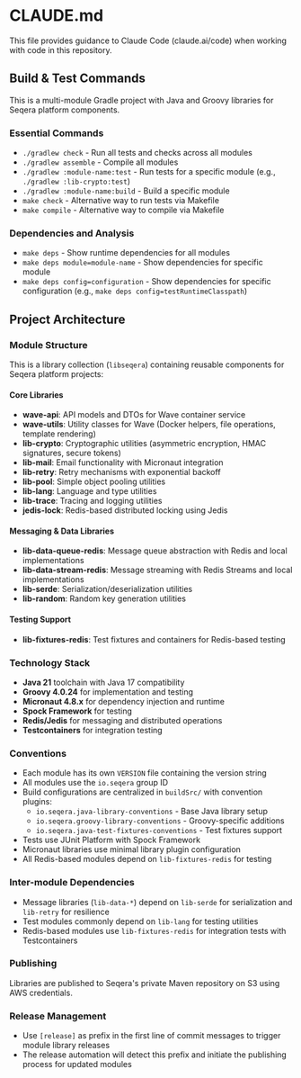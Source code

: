 # CLAUDE.md

This file provides guidance to Claude Code (claude.ai/code) when working with code in this repository.

## Build & Test Commands

This is a multi-module Gradle project with Java and Groovy libraries for Seqera platform components.

### Essential Commands
- `./gradlew check` - Run all tests and checks across all modules
- `./gradlew assemble` - Compile all modules
- `./gradlew :module-name:test` - Run tests for a specific module (e.g., `./gradlew :lib-crypto:test`)
- `./gradlew :module-name:build` - Build a specific module
- `make check` - Alternative way to run tests via Makefile
- `make compile` - Alternative way to compile via Makefile

### Dependencies and Analysis
- `make deps` - Show runtime dependencies for all modules
- `make deps module=module-name` - Show dependencies for specific module
- `make deps config=configuration` - Show dependencies for specific configuration (e.g., `make deps config=testRuntimeClasspath`)

## Project Architecture

### Module Structure
This is a library collection (`libseqera`) containing reusable components for Seqera platform projects:

#### Core Libraries
- **wave-api**: API models and DTOs for Wave container service
- **wave-utils**: Utility classes for Wave (Docker helpers, file operations, template rendering)
- **lib-crypto**: Cryptographic utilities (asymmetric encryption, HMAC signatures, secure tokens)
- **lib-mail**: Email functionality with Micronaut integration
- **lib-retry**: Retry mechanisms with exponential backoff
- **lib-pool**: Simple object pooling utilities
- **lib-lang**: Language and type utilities
- **lib-trace**: Tracing and logging utilities
- **jedis-lock**: Redis-based distributed locking using Jedis

#### Messaging & Data Libraries
- **lib-data-queue-redis**: Message queue abstraction with Redis and local implementations
- **lib-data-stream-redis**: Message streaming with Redis Streams and local implementations
- **lib-serde**: Serialization/deserialization utilities
- **lib-random**: Random key generation utilities

#### Testing Support
- **lib-fixtures-redis**: Test fixtures and containers for Redis-based testing

### Technology Stack
- **Java 21** toolchain with Java 17 compatibility
- **Groovy 4.0.24** for implementation and testing
- **Micronaut 4.8.x** for dependency injection and runtime
- **Spock Framework** for testing
- **Redis/Jedis** for messaging and distributed operations
- **Testcontainers** for integration testing

### Conventions
- Each module has its own `VERSION` file containing the version string
- All modules use the `io.seqera` group ID
- Build configurations are centralized in `buildSrc/` with convention plugins:
  - `io.seqera.java-library-conventions` - Base Java library setup
  - `io.seqera.groovy-library-conventions` - Groovy-specific additions
  - `io.seqera.java-test-fixtures-conventions` - Test fixtures support
- Tests use JUnit Platform with Spock Framework
- Micronaut libraries use minimal library plugin configuration
- All Redis-based modules depend on `lib-fixtures-redis` for testing

### Inter-module Dependencies
- Message libraries (`lib-data-*`) depend on `lib-serde` for serialization and `lib-retry` for resilience
- Test modules commonly depend on `lib-lang` for testing utilities
- Redis-based modules use `lib-fixtures-redis` for integration tests with Testcontainers

### Publishing
Libraries are published to Seqera's private Maven repository on S3 using AWS credentials.

### Release Management
- Use `[release]` as prefix in the first line of commit messages to trigger module library releases
- The release automation will detect this prefix and initiate the publishing process for updated modules